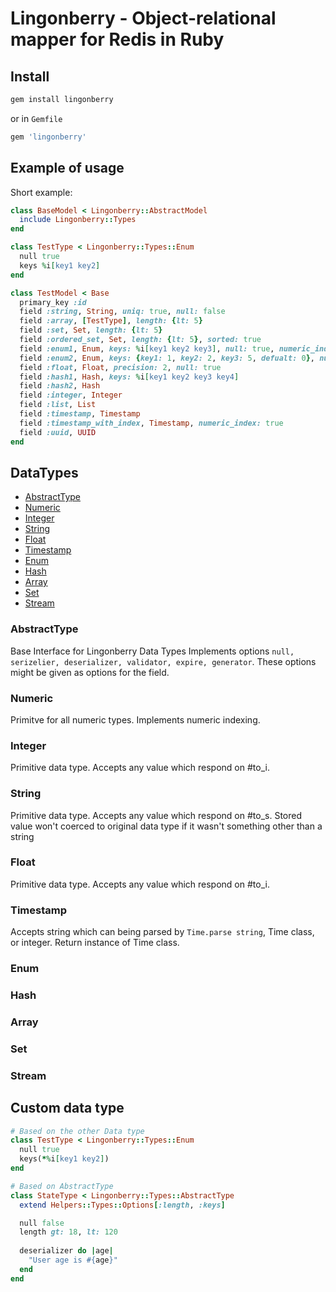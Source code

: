 # Lingonberry - Object-relational mapper for Redis in Ruby

## Install


```bash
gem install lingonberry
```

or in `Gemfile` 

```ruby
gem 'lingonberry'
```

## Example of usage

Short example:

```ruby
class BaseModel < Lingonberry::AbstractModel
  include Lingonberry::Types
end

class TestType < Lingonberry::Types::Enum
  null true
  keys %i[key1 key2]
end

class TestModel < Base
  primary_key :id
  field :string, String, uniq: true, null: false
  field :array, [TestType], length: {lt: 5}
  field :set, Set, length: {lt: 5}
  field :ordered_set, Set, length: {lt: 5}, sorted: true
  field :enum1, Enum, keys: %i[key1 key2 key3], null: true, numeric_index: true
  field :enum2, Enum, keys: {key1: 1, key2: 2, key3: 5, defualt: 0}, null: false
  field :float, Float, precision: 2, null: true
  field :hash1, Hash, keys: %i[key1 key2 key3 key4]
  field :hash2, Hash
  field :integer, Integer
  field :list, List
  field :timestamp, Timestamp
  field :timestamp_with_index, Timestamp, numeric_index: true
  field :uuid, UUID
end
```

## DataTypes

  - [AbstractType](#abstract_type)
  - [Numeric](#numeric)
  - [Integer](#integer)
  - [String](#string)
  - [Float](#float)
  - [Timestamp](#timestamp)
  - [Enum](#enum)
  - [Hash](#hash)
  - [Array](#array)
  - [Set](#set)
  - [Stream](#stream)

### AbstractType
Base Interface for Lingonberry Data Types
Implements options `null, serizelier, deserializer, validator, expire, generator`. These options might be given as options for the field.


### Numeric
Primitve for all numeric types. Implements numeric indexing.

### Integer
Primitive data type. Accepts any value which respond on #to_i.
### String
Primitive data type. Accepts any value which respond on #to_s. 
Stored value won't coerced to original data type if it wasn't something other than a string
### Float
Primitive data type. Accepts any value which respond on #to_i.
### Timestamp
Accepts string which can being parsed by `Time.parse string`, Time class, or integer.
Return instance of Time class.
### Enum
### Hash
### Array
### Set
### Stream

## Custom data type

```ruby
# Based on the other Data type
class TestType < Lingonberry::Types::Enum
  null true
  keys(*%i[key1 key2])
end

# Based on AbstractType
class StateType < Lingonberry::Types::AbstractType
  extend Helpers::Types::Options[:length, :keys]

  null false
  length gt: 18, lt: 120
  
  deserializer do |age| 
    "User age is #{age}"
  end
end
```
